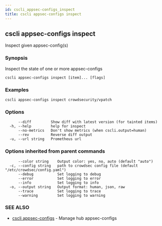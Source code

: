 ```yaml
---
id: cscli_appsec-configs_inspect
title: cscli appsec-configs inspect
---
```

## cscli appsec-configs inspect

Inspect given appsec-config(s)

### Synopsis

Inspect the state of one or more appsec-configs

```
cscli appsec-configs inspect [item]... [flags]
```

### Examples

```
cscli appsec-configs inspect crowdsecurity/vpatch
```

### Options

```
      --diff         Show diff with latest version (for tainted items)
  -h, --help         help for inspect
      --no-metrics   Don't show metrics (when cscli.output=human)
      --rev          Reverse diff output
  -u, --url string   Prometheus url
```

### Options inherited from parent commands

```
      --color string    Output color: yes, no, auto (default "auto")
  -c, --config string   path to crowdsec config file (default "/etc/crowdsec/config.yaml")
      --debug           Set logging to debug
      --error           Set logging to error
      --info            Set logging to info
  -o, --output string   Output format: human, json, raw
      --trace           Set logging to trace
      --warning         Set logging to warning
```

### SEE ALSO

* [cscli appsec-configs](/cscli/cscli_appsec-configs.md)	 - Manage hub appsec-configs

